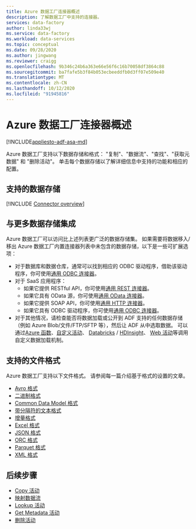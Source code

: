 ```yaml
---
title: Azure 数据工厂连接器概述
description: 了解数据工厂中支持的连接器。
services: data-factory
author: linda33wj
ms.service: data-factory
ms.workload: data-services
ms.topic: conceptual
ms.date: 09/28/2020
ms.author: jingwang
ms.reviewer: craigg
ms.openlocfilehash: 9b346c24b6a363e66e56f6c16b70058df3864c88
ms.sourcegitcommit: ba7fafe5b3f84b053ecbeeddfb0d3ff07e509e40
ms.translationtype: MT
ms.contentlocale: zh-CN
ms.lasthandoff: 10/12/2020
ms.locfileid: "91945816"
---
```

# <a name="azure-data-factory-connector-overview"></a>Azure 数据工厂连接器概述

[!INCLUDE[appliesto-adf-asa-md](includes/appliesto-adf-asa-md.md)]

Azure 数据工厂支持以下数据存储和格式： "复制"、"数据流"、"查找"、"获取元数据" 和 "删除活动"。 单击每个数据存储以了解详细信息中支持的功能和相应的配置。

## <a name="supported-data-stores"></a>支持的数据存储

[!INCLUDE [Connector overview](../../includes/data-factory-v2-connector-overview.md)]

## <a name="integrate-with-more-data-stores"></a>与更多数据存储集成

Azure 数据工厂可以访问比上述列表更广泛的数据存储集。 如果需要将数据移入/移出 Azure 数据工厂内置连接器列表中未包含的数据存储，以下是一些可扩展选项：
- 对于数据库和数据仓库，通常可以找到相应的 ODBC 驱动程序，借助该驱动程序，你可使用[通用 ODBC 连接器](connector-odbc.md)。
- 对于 SaaS 应用程序：
    - 如果它提供 RESTful API，你可使用[通用 REST 连接器](connector-rest.md)。
    - 如果它具有 OData 源，你可使用[通用 OData 连接器](connector-odata.md)。
    - 如果它提供 SOAP API，你可使用[通用 HTTP 连接器](connector-http.md)。
    - 如果它具有 ODBC 驱动程序，你可使用[通用 ODBC 连接器](connector-odbc.md)。
- 对于其他情况，请检查能否将数据加载或公开到 ADF 支持的任何数据存储（例如 Azure Blob/文件/FTP/SFTP 等），然后让 ADF 从中选取数据。 可以通过[Azure 函数](control-flow-azure-function-activity.md)、[自定义活动](transform-data-using-dotnet-custom-activity.md)、 [Databricks](transform-data-databricks-notebook.md) / [HDInsight](transform-data-using-hadoop-hive.md)、 [Web 活动](control-flow-web-activity.md)等调用自定义数据加载机制。

## <a name="supported-file-formats"></a>支持的文件格式

Azure 数据工厂支持以下文件格式。 请参阅每一篇介绍基于格式的设置的文章。

- [Avro 格式](format-avro.md)
- [二进制格式](format-binary.md)
- [Common Data Model 格式](format-common-data-model.md)
- [带分隔符的文本格式](format-delimited-text.md)
- [增量格式](format-delta.md)
- [Excel 格式](format-excel.md)
- [JSON 格式](format-json.md)
- [ORC 格式](format-orc.md)
- [Parquet 格式](format-parquet.md)
- [XML 格式](format-xml.md)

## <a name="next-steps"></a>后续步骤

- [Copy 活动](copy-activity-overview.md)
- [映射数据流](concepts-data-flow-overview.md)
- [Lookup 活动](control-flow-lookup-activity.md)
- [Get Metadata 活动](control-flow-get-metadata-activity.md)
- [删除活动](delete-activity.md)
